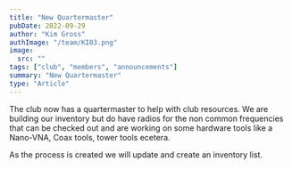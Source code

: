 ```yaml
---
title: "New Quartermaster"
pubDate: 2022-09-29
author: "Kim Gross"
authImage: "/team/KI03.png"
image:
  src: ""
tags: ["club", "members", "announcements"]
summary: "New Quartermaster"
type: "Article"
---
```


The club now has a quartermaster to help with club resources. We are building our inventory but do have radios for the non common frequencies that can be checked out and are working on some hardware tools like a Nano-VNA, Coax tools, tower tools ecetera.

As the process is created we will update and create an inventory list.
